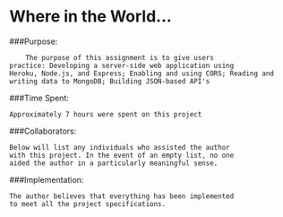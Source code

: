 Where in the World...
=====================

###Purpose:

        The purpose of this assignment is to give users 
    practice: Developing a server-side web application using 
    Heroku, Node.js, and Express; Enabling and using CORS; Reading and 
    writing data to MongoDB; Building JSON-based API's

###Time Spent: 

    Approximately 7 hours were spent on this project

###Collaborators: 

    Below will list any individuals who assisted the author 
    with this project. In the event of an empty list, no one 
    aided the author in a particularly meaningful sense.

###Implementation: 

    The author believes that everything has been implemented 
    to meet all the project specifications. 
